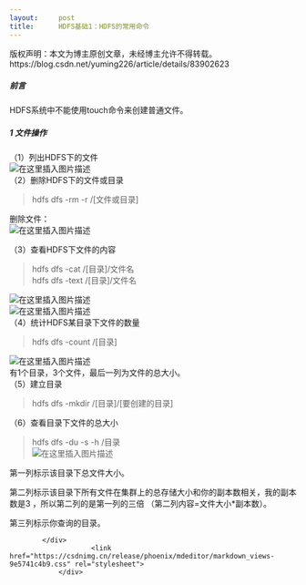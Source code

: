 ```yaml
---
layout:     post
title:      HDFS基础1：HDFS的常用命令
---
```

<div id="article_content" class="article_content clearfix csdn-tracking-statistics" data-pid="blog" data-mod="popu_307" data-dsm="post">
								<div class="article-copyright">
					版权声明：本文为博主原创文章，未经博主允许不得转载。					https://blog.csdn.net/yuming226/article/details/83902623				</div>
								            <div id="content_views" class="markdown_views prism-atom-one-dark">
							<!-- flowchart 箭头图标 勿删 -->
							<svg xmlns="http://www.w3.org/2000/svg" style="display: none;"><path stroke-linecap="round" d="M5,0 0,2.5 5,5z" id="raphael-marker-block" style="-webkit-tap-highlight-color: rgba(0, 0, 0, 0);"></path></svg>
							<h5><a id="_0"></a>前言</h5>
<p>HDFS系统中不能使用touch命令来创建普通文件。</p>
<h5><a id="1__2"></a>1 文件操作</h5>
<p>（1）列出HDFS下的文件<br>
<img src="https://img-blog.csdnimg.cn/20181109194318409.png" alt="在这里插入图片描述"><br>
（2）删除HDFS下的文件或目录</p>
<blockquote>
<p>hdfs dfs -rm -r /[文件或目录]</p>
</blockquote>
<p>删除文件：<br>
<img src="https://img-blog.csdnimg.cn/20181121095308569.png" alt="在这里插入图片描述"></p>
<p>（3）查看HDFS下文件的内容</p>
<blockquote>
<p>hdfs dfs -cat /[目录]/文件名<br>
hdfs dfs -text /[目录]/文件名</p>
</blockquote>
<p><img src="https://img-blog.csdnimg.cn/20181109195136581.png" alt="在这里插入图片描述"><br>
<img src="https://img-blog.csdnimg.cn/20181121113223123.png" alt="在这里插入图片描述"><br>
（4）统计HDFS某目录下文件的数量</p>
<blockquote>
<p>hdfs dfs -count /[目录]</p>
</blockquote>
<p><img src="https://img-blog.csdnimg.cn/20181109195235611.png" alt="在这里插入图片描述"><br>
有1个目录，3个文件，最后一列为文件的总大小。<br>
（5）建立目录</p>
<blockquote>
<p>hdfs dfs -mkdir /[目录]/[要创建的目录]</p>
</blockquote>
<p>（6）查看目录下文件的总大小</p>
<blockquote>
<p>hdfs dfs -du -s -h /目录<br>
<img src="https://img-blog.csdnimg.cn/20181114134539260.png" alt="在这里插入图片描述"></p>
</blockquote>
<p>第一列标示该目录下总文件大小。</p>
<p>第二列标示该目录下所有文件在集群上的总存储大小和你的副本数相关，我的副本数是3 ，所以第二列的是第一列的三倍 （第二列内容=文件大小*副本数）。</p>
<p>第三列标示你查询的目录。</p>

            </div>
						<link href="https://csdnimg.cn/release/phoenix/mdeditor/markdown_views-9e5741c4b9.css" rel="stylesheet">
                </div>